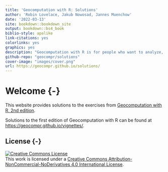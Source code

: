 ```yaml
--- 
title: 'Geocomputation with R: Solutions'
author: 'Robin Lovelace, Jakub Nowosad, Jannes Muenchow'
date: '2022-03-13'
site: bookdown::bookdown_site
output: bookdown::bs4_book
biblio-style: apalike
link-citations: yes
colorlinks: yes
graphics: yes
description: "Geocomputation with R is for people who want to analyze, visualize and model geographic data with open source software. It is based on R, a statistical programming language that has powerful data processing, visualization, and geospatial capabilities. The book equips you with the knowledge and skills to tackle a wide range of issues manifested in geographic data, including those with scientific, societal, and environmental implications. This book will interest people from many backgrounds, especially Geographic Information Systems (GIS) users interested in applying their domain-specific knowledge in a powerful open source language for data science, and R users interested in extending their skills to handle spatial data."
github-repo: "geocompr/solutions"
cover-image: "images/cover.png"
url: https://geocompr.github.io/solutions/
---
```


# Welcome {-}

This website provides solutions to the exercises from [Geocomputation with R, 2nd edition](https://geocompr.robinlovelace.net/).

Solutions to the first edition of Geocomputation with R can be found at https://geocompr.github.io/vignettes/.

## License {-}

<a rel="license" href="http://creativecommons.org/licenses/by-nc-nd/4.0/"><img alt="Creative Commons License" style="border-width:0" src="https://i.creativecommons.org/l/by-nc-nd/4.0/88x31.png" /></a><br />This work is licensed under a <a rel="license" href="http://creativecommons.org/licenses/by-nc-nd/4.0/">Creative Commons Attribution-NonCommercial-NoDerivatives 4.0 International License</a>.
